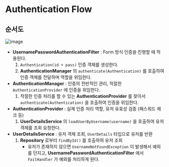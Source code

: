 # Authentication Flow

## 순서도

![image](https://user-images.githubusercontent.com/43431081/90083748-54e98880-dd4e-11ea-9a6b-5bc3d56b2cac.png)

* **UsernamePasswordAuthenticationFilter** : Form 방식 인증을 진행할 때 적용된다.
  1. `Authentication(id + pass)` 인증 객체를 생성한다.
  2. **AuthenticationManager** 의 `authenticate(Authentication)` 를 호출하여 인증 객체를 전달하며 역할을 위임한다.
* **AuthenticationManager** : 인증의 전반적인 관리, 적절한 `AuthenticationProvider` 에 인증을 위임한다.
  1. 적절한 인증 처리를 할 수 있는 **AuthenticationProvider** 를 찾아서 `authenticate(Authentication)` 을 호출하여 인증을 위임한다.
* **AuthenticationProvider** : 실제 인증 처리 역할, 유저 유효성 검증 (패스워드 체크 등)
  1. **UserDetailsService** 의 `loadUserByUsername(username)` 을 호출하여 유저 객체를 조회 요청한다.
* **UserDetailsService** : 유저 객체 조회, `UserDetails` 타입으로 유저를 반환
  1. **Repository** 로부터 `findById()` 를 호출하여 유저 조회
     * 유저가 존재하지 않으면 `UsernameNotFoundException` 이 발생해서 예외를 던지고, **UsernamePasswordAuthenticationFilter** 에서 `FailHandler` 가 예외를 처리하게 된다.